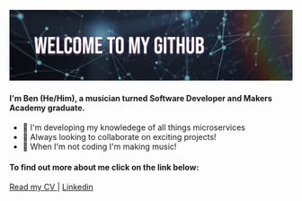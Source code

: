 <!-- ## 👋🌍 Welcome to my GitHub! -->
<!-- ![](https://github.com/BenCoyne/BenCoyne/blob/main/welcome.png) -->
![](https://github.com/BenCoyne/BenCoyne/blob/main/My%20project.png)

#### I'm Ben (He/Him), a musician turned Software Developer and Makers Academy graduate.

- 🌱 I'm developing my knowledege of all things microservices 
- 🤝 Always looking to collaborate on exciting projects!
- 🎸 When I'm not coding I'm making music! 


#### To find out more about me click on the link below:

<a href="https://github.com/BenCoyne/CV"> Read my CV </a>     |     <a href="https://www.linkedin.com/in/ben-coyne-dev/"> Linkedin </a> 


